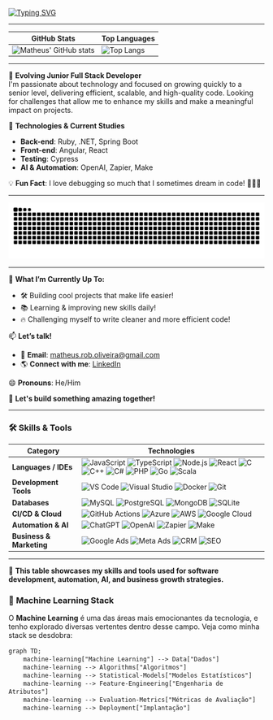 <!--   my-ticker -->     
[![Typing SVG](https://readme-typing-svg.herokuapp.com?color=%2336BCF7&center=true&vCenter=true&width=600&lines=Hi+there+%F0%9F%91%8B,+I+am+Matheus;Welcome+to+My+Profile!;Over+5+years+of+tech+and+business+experience;Always+learning+new+things;Full-stack+developer+and+growth+strategist;Automation+and+AI+enthusiast)](https://git.io/typing-svg)

---

<!--   stats + languages -->
| **GitHub Stats** | **Top Languages** |
|------------------|-------------------|
| ![Matheus' GitHub stats](https://github-readme-stats.vercel.app/api?username=eumatoliveira&show_icons=true&theme=radical&include_all_commits=true) | ![Top Langs](https://github-readme-stats.vercel.app/api/top-langs/?username=eumatoliveira&theme=radical&layout=compact) |

---

🚀 **Evolving Junior Full Stack Developer**  
I'm passionate about technology and focused on growing quickly to a senior level, delivering efficient, scalable, and high-quality code. Looking for challenges that allow me to enhance my skills and make a meaningful impact on projects.

🔧 **Technologies & Current Studies**
- **Back-end**: Ruby, .NET, Spring Boot  
- **Front-end**: Angular, React  
- **Testing**: Cypress  
- **AI & Automation**: OpenAI, Zapier, Make

💡 **Fun Fact**: I love debugging so much that I sometimes dream in code! 🧑‍💻💭

---

<!--   green snake -->
![GitHub Contribution Snake](https://raw.githubusercontent.com/BEPb/BEPb/output/github-contribution-grid-snake.svg)

---

🎯 **What I’m Currently Up To:**
- 🛠 Building cool projects that make life easier!
- 📚 Learning & improving new skills daily!
- 🔥 Challenging myself to write cleaner and more efficient code!

📫 **Let’s talk!**
- 📩 **Email**: matheus.rob.oliveira@gmail.com  
- 🌎 **Connect with me**: [LinkedIn](https://www.linkedin.com/in/matheus-oliveira-souzaa/)
  
😄 **Pronouns**: He/Him

🚀 **Let's build something amazing together!**

---

### 🛠 **Skills & Tools**

| **Category**             | **Technologies** |
|--------------------------|------------------|
| **Languages / IDEs**      | ![JavaScript](https://img.shields.io/badge/-JavaScript-F7DF1E?style=flat&logo=JavaScript&logoColor=black) ![TypeScript](https://img.shields.io/badge/-TypeScript-3178C6?style=flat&logo=TypeScript&logoColor=white) ![Node.js](https://img.shields.io/badge/-Node.js-339933?style=flat&logo=node.js&logoColor=white) ![React](https://img.shields.io/badge/-React-61DAFB?style=flat&logo=React&logoColor=black) ![C](https://img.shields.io/badge/-C-00599C?style=flat&logo=C&logoColor=white) ![C++](https://img.shields.io/badge/-C++-00599C?style=flat&logo=C%2B%2B&logoColor=white) ![C#](https://img.shields.io/badge/-C%23-239120?style=flat&logo=C-Sharp&logoColor=white) ![PHP](https://img.shields.io/badge/-PHP-777BB4?style=flat&logo=PHP&logoColor=white) ![Go](https://img.shields.io/badge/-Go-00ADD8?style=flat&logo=Go&logoColor=white) ![Scala](https://img.shields.io/badge/-Scala-DC322F?style=flat&logo=Scala&logoColor=white) |
| **Development Tools**     | ![VS Code](https://img.shields.io/badge/-VS%20Code-007ACC?style=flat&logo=visual-studio-code&logoColor=white) ![Visual Studio](https://img.shields.io/badge/-Visual%20Studio-5C2D91?style=flat&logo=Visual-Studio&logoColor=white) ![Docker](https://img.shields.io/badge/-Docker-2496ED?style=flat&logo=Docker&logoColor=white) ![Git](https://img.shields.io/badge/-Git-F05032?style=flat&logo=git&logoColor=white) |
| **Databases**             | ![MySQL](https://img.shields.io/badge/-MySQL-4479A1?style=flat&logo=MySQL&logoColor=white) ![PostgreSQL](https://img.shields.io/badge/-PostgreSQL-336791?style=flat&logo=PostgreSQL&logoColor=white) ![MongoDB](https://img.shields.io/badge/-MongoDB-47A248?style=flat&logo=MongoDB&logoColor=white) ![SQLite](https://img.shields.io/badge/-SQLite-003B57?style=flat&logo=SQLite&logoColor=white) |
| **CI/CD & Cloud**         | ![GitHub Actions](https://img.shields.io/badge/-GitHub%20Actions-2088FF?style=flat&logo=GitHub-Actions&logoColor=white) ![Azure](https://img.shields.io/badge/-Azure-0078D4?style=flat&logo=Microsoft-Azure&logoColor=white) ![AWS](https://img.shields.io/badge/-AWS-232F3E?style=flat&logo=Amazon-AWS&logoColor=white) ![Google Cloud](https://img.shields.io/badge/-Google%20Cloud-4285F4?style=flat&logo=Google-Cloud&logoColor=white) |
| **Automation & AI**       | ![ChatGPT](https://img.shields.io/badge/-ChatGPT-444444?style=flat&logo=ChatGPT) ![OpenAI](https://img.shields.io/badge/-OpenAI-412991?style=flat&logo=OpenAI&logoColor=white) ![Zapier](https://img.shields.io/badge/-Zapier-FF4A00?style=flat&logo=Zapier&logoColor=white) ![Make](https://img.shields.io/badge/-Make-5E60CE?style=flat&logo=Make&logoColor=white) |
| **Business & Marketing**  | ![Google Ads](https://img.shields.io/badge/-Google%20Ads-4285F4?style=flat&logo=Google-Ads&logoColor=white) ![Meta Ads](https://img.shields.io/badge/-Meta%20Ads-1877F2?style=flat&logo=Facebook&logoColor=white) ![CRM](https://img.shields.io/badge/-CRM-00A859?style=flat&logo=Salesforce&logoColor=white) ![SEO](https://img.shields.io/badge/-SEO-4CAF50?style=flat&logo=Google-Analytics&logoColor=white) |

---

🚀 **This table showcases my skills and tools used for software development, automation, AI, and business growth strategies.**

### 🧠 **Machine Learning Stack**

O **Machine Learning** é uma das áreas mais emocionantes da tecnologia, e tenho explorado diversas vertentes dentro desse campo. Veja como minha stack se desdobra:

```mermaid
graph TD;
    machine-learning["Machine Learning"] --> Data["Dados"]
    machine-learning --> Algorithms["Algoritmos"]
    machine-learning --> Statistical-Models["Modelos Estatísticos"]
    machine-learning --> Feature-Engineering["Engenharia de Atributos"]
    machine-learning --> Evaluation-Metrics["Métricas de Avaliação"]
    machine-learning --> Deployment["Implantação"]


